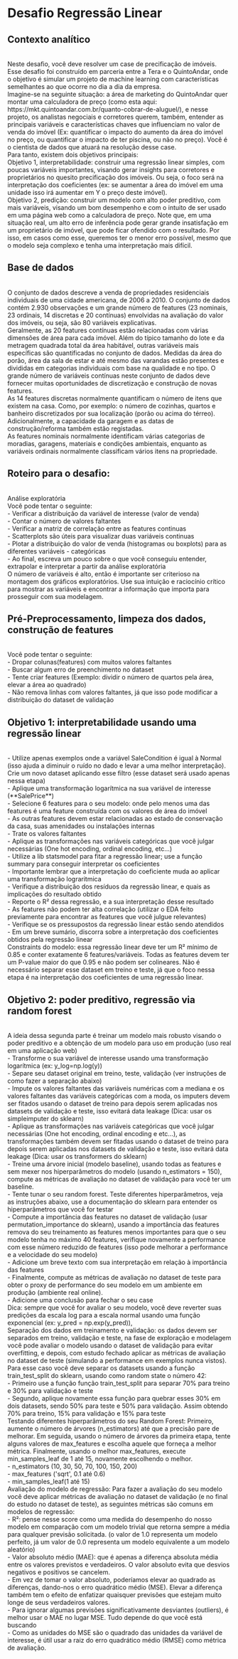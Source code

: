 # Desafio Regressão Linear

## Contexto analítico

<br>
Neste desafio, você deve resolver um case de precificação de imóveis. Esse desafio foi construído em parceria entre a Tera e o QuintoAndar, onde o objetivo é simular um projeto de machine learning com características semelhantes ao que ocorre no dia a dia da empresa.
<br>
Imagine-se na seguinte situação: a área de marketing do QuintoAndar quer montar uma calculadora de preço (como esta aqui: https://mkt.quintoandar.com.br/quanto-cobrar-de-aluguel/), e nesse projeto, os analistas negociais e corretores querem, também, entender as principais variáveis e características chaves que influenciam no valor de venda do imóvel (Ex: quantificar o impacto do aumento da área do imóvel no preço, ou quantificar o impacto de ter piscina, ou não no preço). Você é o cientista de dados que atuará na resolução desse case.
<br>
Para tanto, existem dois objetivos principais:
<br>
Objetivo 1, interpretabilidade: construir uma regressão linear simples, com poucas variáveis importantes, visando gerar insights para corretores e proprietários no quesito precificação dos imóveis. Ou seja, o foco será na interpretação dos coeficientes (ex: se aumentar a área do imóvel em uma unidade isso irá aumentar em Y o preço deste imóvel).
<br>
Objetivo 2, predição: construir um modelo com alto poder preditivo, com mais variáveis, visando um bom desempenho e com o intuito de ser usado em uma página web como a calculadora de preço. Note que, em uma situação real, um alto erro de inferência pode gerar grande insatisfação em um proprietário de imóvel, que pode ficar ofendido com o resultado. Por isso, em casos como esse, queremos ter o menor erro possível, mesmo que o modelo seja complexo e tenha uma interpretação mais difícil.
<br>

## Base de dados

<br>
O conjunto de dados descreve a venda de propriedades residenciais individuais de uma cidade americana, de 2006 a 2010. O conjunto de dados contém 2.930 observações e um grande número de features (23 nominais, 23 ordinais, 14 discretas e 20 contínuas) envolvidas na avaliação do valor dos imóveis, ou seja, são 80 variáveis explicativas.
<br>
Geralmente, as 20 features contínuas estão relacionadas com várias dimensões de área para cada imóvel. Além do típico tamanho do lote e da metragem quadrada total da área habitável, outras variáveis mais específicas são quantificadas no conjunto de dados. Medidas da área do porão, área da sala de estar e até mesmo das varandas estão presentes e divididas em categorias individuais com base na qualidade e no tipo. O grande número de variáveis contínuas neste conjunto de dados deve fornecer muitas oportunidades de discretização e construção de novas features.
<br>
As 14 features discretas normalmente quantificam o número de itens que existem na casa. Como, por exemplo: o número de cozinhas, quartos e banheiro discretizados por sua localização (porão ou acima do térreo). Adicionalmente, a capacidade da garagem e as datas de construção/reforma também estão registadas.
<br>
As features nominais normalmente identificam várias categorias de moradias, garagens, materiais e condições ambientais, enquanto as variáveis ordinais normalmente classificam vários itens na propriedade.
<br>

## Roteiro para o desafio:

<br>
Análise exploratória
<br>
Você pode tentar o seguinte:
<br>
- Verificar a distribuição da variável de interesse (valor de venda)
<br>
- Contar o número de valores faltantes
<br>
- Verificar a matriz de correlação entre as features continuas
<br>
- Scatterplots são úteis para visualizar duas variáveis continuas
<br>
- Plotar a distribuição do valor de venda (histogramas ou boxplots) para as diferentes variáveis - categóricas
<br>
- Ao final, escreva um pouco sobre o que você conseguiu entender, extrapolar e interpretar a partir da análise exploratória
<br>
O número de variáveis é alto, então é importante ser criterioso na montagem dos gráficos exploratórios. Use sua intuição e raciocínio crítico para mostrar as variáveis e encontrar a informação que importa para prosseguir com sua modelagem.
<br>

## Pré-Preprocessamento, limpeza dos dados, construção de features

<br>
Você pode tentar o seguinte:
<br>
- Dropar colunas(features) com muitos valores faltantes
<br>
- Buscar algum erro de preenchimento no dataset
<br>
- Tente criar features (Exemplo: dividir o número de quartos pela área, elevar a área ao quadrado)
<br>
- Não remova linhas com valores faltantes, já que isso pode modificar a distribuição do dataset de validação
<br>

## Objetivo 1: interpretabilidade usando uma regressão linear

<br>
- Utilize apenas exemplos onde a variável SaleCondition é igual à Normal (isso ajuda a diminuir o ruído no dado e levar a uma melhor interpretação). Crie um novo dataset aplicando esse filtro (esse dataset será usado apenas nessa etapa)
<br>
- Aplique uma transformação logarítmica na sua variável de interesse (**SalePrice**)
<br>
- Selecione 6 features para o seu modelo: onde pelo menos uma das features é uma feature construída com os valores de área do imóvel
<br>
- As outras features devem estar relacionadas ao estado de conservação da casa, suas amenidades ou instalações internas
<br>
- Trate os valores faltantes
<br>
- Aplique as transformações nas variáveis categóricas que você julgar necessárias (One hot encoding, ordinal encoding, etc…)
<br>
- Utilize a lib statsmodel para fitar a regressão linear; use a função summary para conseguir interpretar os coeficientes
<br>
- Importante lembrar que a interpretação do coeficiente muda ao aplicar uma transformação lograritmica
<br>
- Verifique a distribuição dos resíduos da regressão linear, e quais as implicações do resultado obtido
<br>
- Reporte o R² dessa regressão, e a sua interpretação desse resultado
<br>
- As features não podem ter alta correlação (utilizar o EDA feito previamente para encontrar as features que você julgue relevantes)
<br>
- Verifique se os pressupostos da regressão linear estão sendo atendidos
<br>
- Em um breve sumário, discorra sobre a interpretação dos coeficientes obtidos pela regressão linear
<br>
Constraints do modelo: essa regressão linear deve ter um R² mínimo de 0.85 e conter exatamente 6 features/variáveis. Todas as features devem ter um P-value maior do que 0.95 e não podem ser colineares. Não é necessário separar esse dataset em treino e teste, já que o foco nessa etapa é na interpretação dos coeficientes de uma regressão linear.
<br>

## Objetivo 2: poder preditivo, regressão via random forest

<br>
A ideia dessa segunda parte é treinar um modelo mais robusto visando o poder preditivo e a obtenção de um modelo para uso em produção (uso real em uma aplicação web)
<br>
- Transforme o sua variável de interesse usando uma transformação logarítmica (ex: y_log=np.log(y))
<br>
- Separe seu dataset original em treino, teste, validação (ver instruções de como fazer a separação abaixo)
<br>
- Impute os valores faltantes das variáveis numéricas com a mediana e os valores faltantes das variáveis categóricas com a moda, os imputers devem ser fitados usando o dataset de treino para depois serem aplicadas nos datasets de validação e teste, isso evitará data leakage (Dica: usar os simpleimputer do sklearn)
<br>
- Aplique as transformações nas variáveis categóricas que você julgar necessárias (One hot encoding, ordinal encoding e etc…), as transformações também devem ser fitadas usando o dataset de treino para depois serem aplicadas nos datasets de validação e teste, isso evitará data leakage (Dica: usar os transformers do sklearn)
<br>
- Treine uma árvore inicial (modelo baseline), usando todas as features e sem mexer nos hiperparâmetros do modelo (usando n_estimators = 150), compute as métricas de avaliação no dataset de validação para você ter um baseline.
<br>
- Tente tunar o seu random forest. Teste diferentes hiperparâmetros, veja as instruções abaixo, use a documentação do sklearn para entender os hiperparâmetros que você for testar
<br>
- Compute a importância das features no dataset de validação (usar permutation_importance do sklearn), usando a importância das features remova do seu treinamento as features menos importantes para que o seu modelo tenha no máximo 40 features, verifique novamente a performance com esse número reduzido de features (isso pode melhorar a performance e a velocidade do seu modelo)
<br>
- Adicione um breve texto com sua interpretação em relação à importância das features
<br>
- Finalmente, compute as métricas de avaliação no dataset de teste para obter o proxy de performance do seu modelo em um ambiente em produção (ambiente real online).
<br>
- Adicione uma conclusão para fechar o seu case
<br>
Dica: sempre que você for avaliar o seu modelo, você deve reverter suas predições da escala log para a escala normal usando uma função exponencial (ex: y_pred = np.exp(y_pred)),
<br>
Separação dos dados em treinamento e validação: os dados devem ser separados em treino, validação e teste, na fase de exploração e modelagem você pode avaliar o modelo usando o dataset de validação para evitar overfitting, e depois, com estudo fechado aplicar as métricas de avaliação no dataset de teste (simulando a performance em exemplos nunca vistos). Para esse caso você deve separar os datasets usando a função train_test_split do sklearn, usando como random state o número 42:
<br>
- Primeiro use a função função train_test_split para separar 70% para treino e 30% para validação e teste
<br>
- Segundo, aplique novamente essa função para quebrar esses 30% em dois datasets, sendo 50% para teste e 50% para validação. Assim obtendo 70% para treino, 15% para validação e 15% para teste
<br>
Testando diferentes hiperparâmetros do seu Random Forest: Primeiro, aumente o número de árvores (n_estimators) até que a precisão pare de melhorar. Em seguida, usando o número de árvores da primeira etapa, tente alguns valores de max_features e escolha aquele que forneça a melhor métrica. Finalmente, usando o melhor max_features, execute min_samples_leaf de 1 até 15, novamente escolhendo o melhor.
<br>
- n_estimators (10, 30, 50, 70, 100, 150, 200)
<br>
- max_features ('sqrt', 0.1 até 0.6)
<br>
- min_samples_leaf(1 até 15)
<br>
Avaliação do modelo de regressão: Para fazer a avaliação do seu modelo você deve aplicar métricas de avaliação no dataset de validação (e no final do estudo no dataset de teste), as seguintes métricas são comuns em modelos de regressão:
<br>
- R²: pense nesse score como uma medida do desempenho do nosso modelo em comparação com um modelo trivial que retorna sempre a média para qualquer previsão solicitada. (o valor de 1.0 representa um modelo perfeito, já um valor de 0.0 representa um modelo equivalente a um modelo aleatório)
<br>
- Valor absoluto médio (MAE): que é apenas a diferença absoluta média entre os valores previstos e verdadeiros. O valor absoluto evita que desvios negativos e positivos se cancelem.
<br>
- Em vez de tomar o valor absoluto, poderíamos elevar ao quadrado as diferenças, dando-nos o erro quadrático médio (MSE). Elevar a diferença também tem o efeito de enfatizar quaisquer previsões que estejam muito longe de seus verdadeiros valores.
<br>
- Para ignorar algumas previsões significativamente desviantes (outliers), é melhor usar o MAE no lugar MSE. Tudo depende do que você está buscando
<br>
- Como as unidades do MSE são o quadrado das unidades da variável de interesse, é útil usar a raiz do erro quadrático médio (RMSE) como métrica de avaliação.
